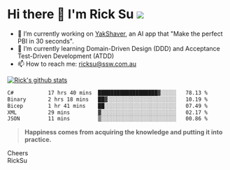 # Hi there 👋 I'm Rick Su ![](https://komarev.com/ghpvc/?username=ricksu978)
<!--
**ricksu978/ricksu978** is a ✨ _special_ ✨ repository because its `README.md` (this file) appears on your GitHub profile.

Here are some ideas to get you started:
-->
- 🔭 I’m currently working on [YakShaver](https://yakshaver.ai/), an AI app that "Make the perfect PBI in 30 seconds".
- 🌱 I’m currently learning Domain-Driven Design (DDD) and Acceptance Test-Driven Development (ATDD)
- 📫 How to reach me: ricksu@ssw.com.au
<!--
- 👯 I’m looking to collaborate on ...
- 🤔 I’m looking for help with ...
- 💬 Ask me about ...
-->
<!--
- 😄 Pronouns: ...
- ⚡ Fun fact: ...
-->
[![Rick's github stats](https://github-readme-stats.vercel.app/api?username=ricksu978&theme=dark)](https://github.com/ricksu978/ricksu978)

<!--START_SECTION:waka-->

```txt
C#           17 hrs 40 mins  ███████████████████▓░░░░░   78.13 %
Binary       2 hrs 18 mins   ██▓░░░░░░░░░░░░░░░░░░░░░░   10.19 %
Bicep        1 hr 41 mins    ██░░░░░░░░░░░░░░░░░░░░░░░   07.49 %
XML          29 mins         ▓░░░░░░░░░░░░░░░░░░░░░░░░   02.17 %
JSON         11 mins         ▒░░░░░░░░░░░░░░░░░░░░░░░░   00.86 %
```

<!--END_SECTION:waka-->

> **Happiness comes from acquiring the knowledge and putting it into practice.**

Cheers  
RickSu 
